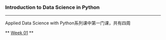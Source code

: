 ### Introduction to Data Science in Python
---
Applied Data Science with Python系列课中第一门课，共有四周

** [Week 01](https://www.coursera.org/learn/python-data-analysis/home/week/1) **
